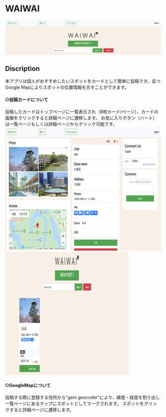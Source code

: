  # WAIWAI
 ![トップページ](https://github.com/T-SGR3u/waiwai/blob/master/%E3%82%B9%E3%82%AF%E3%83%AA%E3%83%BC%E3%83%B3%E3%82%B7%E3%83%A7%E3%83%83%E3%83%88%202020-07-15%201.13.08.png)
 
## Discription
本アプリは個人がおすすめしたいスポットをカードとして簡単に投稿でき、且つGoogle Mapによりスポットの位置情報を示すことができます。

#### ○投稿カードについて
投稿したカードはトップページに一覧表示され（8枚カード/ページ）、カードの画像をクリックすると詳細ページに遷移します。
お気に入りボタン（ハート）は一覧ページもしくは詳細ページからクリック可能です。
<img src="https://github.com/T-SGR3u/waiwai/blob/master/%E3%82%B9%E3%82%AF%E3%83%AA%E3%83%BC%E3%83%B3%E3%82%B7%E3%83%A7%E3%83%83%E3%83%88%202020-07-15%200.54.00.png" width="600" height="400"> <img src=https://github.com/T-SGR3u/waiwai/blob/master/%E3%82%B9%E3%82%AF%E3%83%AA%E3%83%BC%E3%83%B3%E3%82%B7%E3%83%A7%E3%83%83%E3%83%88%202020-07-15%201.16.54.png width="400" height="400">

#### ○GoogleMapについて
投稿する際に登録する住所から"gem geocoder"により、緯度・経度を割り出し一覧ページにあるマップにスポットとしてマークされます。
スポットをクリックすると詳細ページに遷移します。
